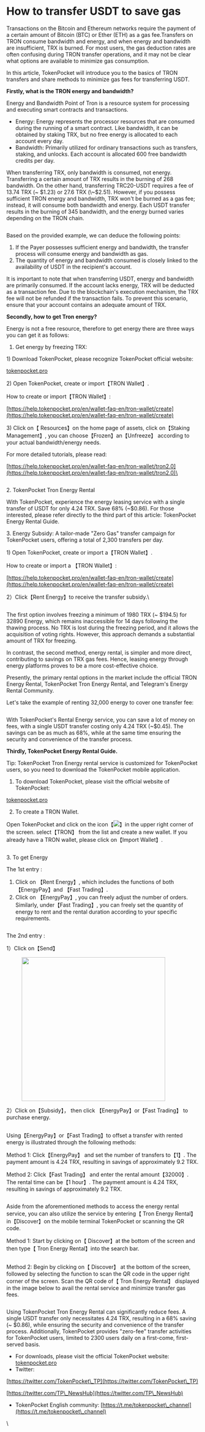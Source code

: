 # How to transfer USDT to save gas

Transactions on the Bitcoin and Ethereum networks require the payment of a certain amount of Bitcoin (BTC) or Ether (ETH) as a gas fee.Transfers on TRON consume bandwidth and energy, and when energy and bandwidth are insufficient, TRX is burned. For most users, the gas deduction rates are often confusing during TRON transfer operations, and it may not be clear what options are available to minimize gas consumption.

In this article, TokenPocket will introduce you to the basics of TRON transfers and share methods to minimize gas fees for transferring USDT.

**Firstly, what is the TRON energy and bandwidth?**

Energy and Bandwidth Point of Tron is a resource system for processing and executing smart contracts and transactions.

* Energy: Energy represents the processor resources that are consumed during the running of a smart contract. Like bandwidth, it can be obtained by staking TRX, but no free energy is allocated to each account every day.
* Bandwidth: Primarily utilized for ordinary transactions such as transfers, staking, and unlocks. Each account is allocated 600 free bandwidth credits per day.

When transferring TRX, only bandwidth is consumed, not energy. Transferring a certain amount of TRX results in the burning of 268 bandwidth. On the other hand, transferring TRC20-USDT requires a fee of 13.74 TRX (\~ $1.23) or 27.6 TRX (\~$2.51). However, if you possess sufficient TRON energy and bandwidth, TRX won't be burned as a gas fee; instead, it will consume both bandwidth and energy. Each USDT transfer results in the burning of 345 bandwidth, and the energy burned varies depending on the TRON chain.

<figure><img src="../../.gitbook/assets/截屏2023-11-08 16.41.43 (2).png" alt=""><figcaption></figcaption></figure>

Based on the provided example, we can deduce the following points:

1. If the Payer possesses sufficient energy and bandwidth, the transfer process will consume energy and bandwidth as gas.
2. The quantity of energy and bandwidth consumed is closely linked to the availability of USDT in the recipient's account.

It is important to note that when transferring USDT, energy and bandwidth are primarily consumed. If the account lacks energy, TRX will be deducted as a transaction fee. Due to the blockchain's execution mechanism, the TRX fee will not be refunded if the transaction fails. To prevent this scenario, ensure that your account contains an adequate amount of TRX.

**Secondly, how to get Tron energy?**

Energy is not a free resource, therefore to get energy there are three ways you can get it as follows:

1. Get energy by freezing TRX:

1\) Download TokenPocket, please recognize TokenPocket official website:

[tokenpocket.pro](https://www.tokenpocket.pro/)

2\) Open TokenPocket, create or import【TRON Wallet】.

How to create or import【TRON Wallet】: &#x20;

[https://help.tokenpocket.pro/en/wallet-faq-en/tron-wallet/create](https://help.tokenpocket.pro/en/wallet-faq-en/tron-wallet/create)

3\) Click on【 Resources】on the home page of assets, click on【Staking Management】, you can choose【Frozen】an【Unfreeze】 according to your actual bandwidth/energy needs.

For more detailed tutorials, please read:

[https://help.tokenpocket.pro/en/wallet-faq-en/tron-wallet/tron2.0](https://help.tokenpocket.pro/en/wallet-faq-en/tron-wallet/tron2.0)\


<figure><img src="../../.gitbook/assets/英文省钱1.png" alt=""><figcaption></figcaption></figure>

2\. TokenPocket Tron Energy Rental

With TokenPocket, experience the energy leasing service with a single transfer of USDT for only 4.24 TRX. Save 68% (\~$0.86). For those interested, please refer directly to the third part of this article: TokenPocket Energy Rental Guide.

3\. Energy Subsidy: A tailor-made "Zero Gas" transfer campaign for TokenPocket users, offering a total of 2,300 transfers per day.

1\) Open TokenPocket, create or import a【TRON Wallet】.

How to create or import a 【TRON Wallet】:&#x20;

&#x20;[https://help.tokenpocket.pro/en/wallet-faq-en/tron-wallet/create](https://help.tokenpocket.pro/en/wallet-faq-en/tron-wallet/create)

2）Click【Rent Energy】to receive the transfer subsidy.\


<figure><img src="../../.gitbook/assets/英文省钱2.png" alt=""><figcaption></figcaption></figure>

The first option involves freezing a minimum of 1980 TRX (\~ $194.5) for 32890 Energy, which remains inaccessible for 14 days following the thawing process. No TRX is lost during the freezing period, and it allows the acquisition of voting rights. However, this approach demands a substantial amount of TRX for freezing.

In contrast, the second method, energy rental, is simpler and more direct, contributing to savings on TRX gas fees. Hence, leasing energy through energy platforms proves to be a more cost-effective choice.

Presently, the primary rental options in the market include the official TRON Energy Rental, TokenPocket Tron Energy Rental, and Telegram's Energy Rental Community.

Let's take the example of renting 32,000 energy to cover one transfer fee:

<figure><img src="../../.gitbook/assets/截屏2023-11-13 10.27.01 (1).png" alt=""><figcaption></figcaption></figure>

With TokenPocket's Rental Energy service, you can save a lot of money on fees, with a single USDT transfer costing only 4.24 TRX (\~$0.45). The savings can be as much as 68%, while at the same time ensuring the security and convenience of the transfer process.

**Thirdly, TokenPocket Energy Rental Guide.**

Tip: TokenPocket Tron Energy rental  service is customized for TokenPocket users, so you need to download the TokenPocket mobile application.

1. To download TokenPocket, please visit the official website of TokenPocket:

&#x20;       [tokenpocket.pro](https://www.tokenpocket.pro/)

2. To create a TRON Wallet.

Open TokenPocket and click on the icon【![](https://lh7-us.googleusercontent.com/099-O8mqqyH9z9o6q-1HEebpNtFpzCCOjE6v1suPq8nUp8Cy\_90BCZGVFWIrSqXi-oQjrVmp3o7QnEPjZUaHr6iipZwwPMdkD6vaX2o5oCJSy0YsqXS1bNf0pCWFDSjUo5VrB5bf\_i2YJBZAo6yJdV8)】in the upper right corner of the screen. select【TRON】 from the list and create a new wallet. If you already have a TRON wallet, please click on【Import Wallet】.



<figure><img src="../../.gitbook/assets/英文省钱3.png" alt=""><figcaption></figcaption></figure>

3\. To get Energy&#x20;

The 1st entry :&#x20;

1. Click on 【Rent Energy】, which includes the functions of both【EnergyPay】and 【Fast Trading】.
2. Click on 【EnergyPay】, you can freely adjust the number of orders. Similarly, under【Fast Trading】, you can freely set the quantity of energy to rent and the rental duration according to your specific requirements.

<figure><img src="../../.gitbook/assets/英文省钱4.png" alt=""><figcaption></figcaption></figure>

The 2nd entry :

1）Click on【Send】

<figure><img src="../../.gitbook/assets/英文省钱5.png" alt="" width="375"><figcaption></figcaption></figure>

2）Click on【Subsidy】， then click 【EnergyPay】or【Fast Trading】 to purchase energy.

<figure><img src="../../.gitbook/assets/英文省钱6.png" alt=""><figcaption></figcaption></figure>

Using【EnergyPay】or【Fast Trading】to offset a transfer with rented energy is illustrated through the following methods:

Method 1: Click【EnergyPay】 and set the number of transfers to【1】. The payment amount is 4.24 TRX, resulting in savings of approximately 9.2 TRX.

Method 2: Click【Fast Trading】 and enter the rental amount【32000】. The rental time can be【1 hour】. The payment amount is 4.24 TRX, resulting in savings of approximately 9.2 TRX.



<figure><img src="../../.gitbook/assets/英文省钱7.png" alt=""><figcaption></figcaption></figure>

Aside from the aforementioned methods to access the energy rental service, you can also utilize the service by entering【 Tron  Energy Rental】 in【Discover】on the mobile terminal TokenPocket or scanning the QR code.

Method 1: Start by clicking on【 Discover】at the bottom of the screen and then type【 Tron Energy Rental】into the search bar.

<figure><img src="../../.gitbook/assets/英文省钱9.png" alt=""><figcaption></figcaption></figure>

Method 2: Begin by clicking on【 Discover】 at the bottom of the screen, followed by selecting the function to scan the QR code in the upper right corner of the screen. Scan the QR code of【 Tron Energy Rental】 displayed in the image below to avail the rental service and minimize transfer gas fees.

<figure><img src="../../.gitbook/assets/英文省钱10.jpg" alt=""><figcaption></figcaption></figure>

Using TokenPocket Tron Energy Rental can significantly reduce fees. A single USDT transfer only necessitates 4.24 TRX, resulting in a 68% saving (\~ $0.86), while ensuring the security and convenience of the transfer process. Additionally, TokenPocket provides "zero-fee" transfer activities for TokenPocket users, limited to 2300 users daily on a first-come, first-served basis.

* For downloads, please visit the official TokenPocket website:  [tokenpocket.pro](https://www.tokenpocket.pro/)
* Twitter:

&#x20;      [https://twitter.com/TokenPocket\_TP](https://twitter.com/TokenPocket\_TP)

&#x20;      [https://twitter.com/TP\_NewsHub](https://twitter.com/TP\_NewsHub)

* TokenPocket English community: [https://t.me/tokenpocket\_channel](https://t.me/tokenpocket\_channel)







\

